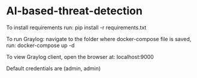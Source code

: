 # AI-based-threat-detection
To install requirements run: 
pip install -r requirements.txt

To run Graylog:
navigate to the folder where docker-compose file is saved, run: 
docker-compose up -d

To view Graylog client, open the browser at: 
localhost:9000

Default credentials are (admin, admin)
